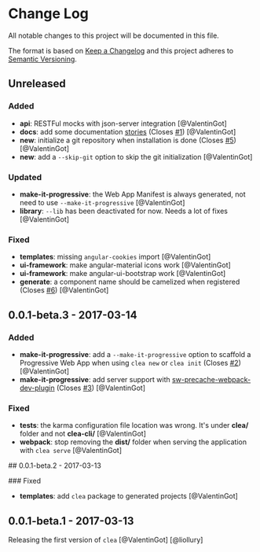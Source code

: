 # Change Log

All notable changes to this project will be documented in this file.

The format is based on [Keep a Changelog](http://keepachangelog.com/) 
and this project adheres to [Semantic Versioning](http://semver.org/).

## Unreleased

### Added

- **api**: RESTFul mocks with json-server integration [@ValentinGot]
- **docs**: add some documentation [stories](https://github.com/groupe-sii/clea-cli/tree/master/docs/more) (Closes [#1](https://github.com/groupe-sii/clea-cli/issues/1)) [@ValentinGot]
- **new**: initialize a git repository when installation is done (Closes [#5](https://github.com/groupe-sii/clea-cli/issues/5)) [@ValentinGot]
- **new**: add a `--skip-git` option to skip the git initialization [@ValentinGot]

### Updated

- **make-it-progressive**: the Web App Manifest is always generated, not need to use `--make-it-progressive` [@ValentinGot]
- **library**: `--lib` has been deactivated for now. Needs a lot of fixes [@ValentinGot]

### Fixed

- **templates**: missing `angular-cookies` import [@ValentinGot]
- **ui-framework**: make angular-material icons work [@ValentinGot]
- **ui-framework**: make angular-ui-bootstrap work [@ValentinGot]
- **generate**: a component name should be camelized when registered (Closes [#6](https://github.com/groupe-sii/clea-cli/issues/6)) [@ValentinGot]

## 0.0.1-beta.3 - 2017-03-14

### Added

- **make-it-progressive**: add a `--make-it-progressive` option to scaffold a Progressive Web App when using `clea new` or `clea init` (Closes [#2](https://github.com/groupe-sii/clea-cli/issues/2)) [@ValentinGot]
- **make-it-progressive**: add server support with [sw-precache-webpack-dev-plugin](https://github.com/ragingwind/sw-precache-webpack-dev-plugin) (Closes [#3](https://github.com/groupe-sii/clea-cli/issues/3)) [@ValentinGot]

### Fixed

- **tests**: the karma configuration file location was wrong. It's under **clea/** folder and not **clea-cli/** [@ValentinGot]
- **webpack**: stop removing the **dist/** folder when serving the application with `clea serve` [@ValentinGot]

## 0.0.1-beta.2 - 2017-03-13

### Fixed

- **templates**: add `clea` package to generated projects [@ValentinGot]

## 0.0.1-beta.1 - 2017-03-13

Releasing the first version of `clea` [@ValentinGot] [@liollury]
